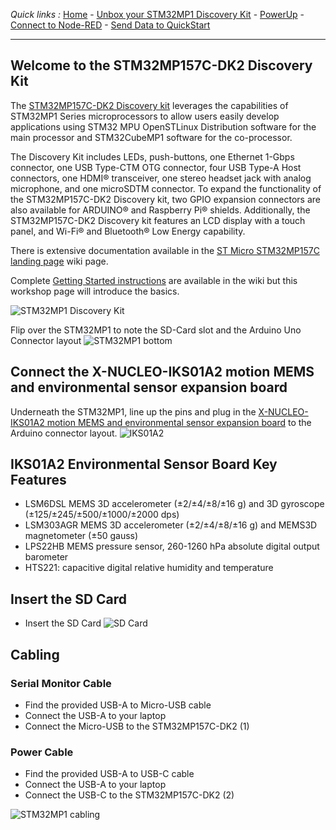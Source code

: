 *Quick links :*
[Home](/README.md) - [Unbox your STM32MP1 Discovery Kit](UNBOX.md) - [PowerUp](POWERUP.md) - [Connect to Node-RED](EDGE-NODERED.md) - [Send Data to QuickStart](EDGE-QUICKSTART.md)
***
## Welcome to the STM32MP157C-DK2 Discovery Kit

The [STM32MP157C-DK2 Discovery kit](https://www.st.com/content/st_com/en/products/evaluation-tools/product-evaluation-tools/mcu-mpu-eval-tools/stm32-mcu-mpu-eval-tools/stm32-discovery-kits/stm32mp157c-dk2.html) leverages the capabilities of STM32MP1 Series microprocessors to allow users easily develop applications using STM32 MPU OpenSTLinux Distribution software for the main processor and STM32CubeMP1 software for the co-processor.


The Discovery Kit includes LEDs, push-buttons, one Ethernet 1-Gbps connector, one USB Type-CTM OTG connector, four USB Type-A Host connectors, one HDMI® transceiver, one stereo headset jack with analog microphone, and one microSDTM connector.
To expand the functionality of the STM32MP157C-DK2 Discovery kit, two GPIO expansion connectors are also available for ARDUINO® and Raspberry Pi® shields.
Additionally, the STM32MP157C-DK2 Discovery kit features an LCD display with a touch panel, and Wi-Fi® and Bluetooth® Low Energy capability.

There is extensive documentation available in the [ST Micro STM32MP157C landing page](https://wiki.st.com/stm32mpu/wiki/Getting_started/STM32MP1_boards/STM32MP157C-DK2) wiki page.

Complete [Getting Started instructions](https://wiki.st.com/stm32mpu/wiki/Getting_started/STM32MP1_boards/STM32MP157C-DK2/Let%27s_start/Unpack_the_STM32MP157C-DK2_board) are available in the wiki but this workshop page will introduce the basics.

![STM32MP1 Discovery Kit](
https://wiki.st.com/stm32mpu/nsfr_img_auth.php/thumb/a/a1/STM32MP157C-DK2_angle2.jpg/600px-STM32MP157C-DK2_angle2.jpg)

Flip over the STM32MP1 to note the SD-Card slot and the Arduino Uno Connector layout
![STM32MP1 bottom](https://wiki.st.com/stm32mpu/nsfr_img_auth.php/thumb/f/f8/STM32MP157C-DK2_verso.jpg/600px-STM32MP157C-DK2_verso.jpg)

## Connect the X-NUCLEO-IKS01A2 motion MEMS and environmental sensor expansion board

Underneath the STM32MP1, line up the pins and plug in the [X-NUCLEO-IKS01A2 motion MEMS and environmental sensor expansion board](https://www.st.com/en/ecosystems/x-nucleo-iks01a2.html) to the Arduino connector layout.
![IKS01A2](https://www.st.com/bin/ecommerce/api/image.PF263919.en.feature-description-include-personalized-no-cpn-medium.jpg)

## IKS01A2 Environmental Sensor Board Key Features

- LSM6DSL MEMS 3D accelerometer (±2/±4/±8/±16 g) and 3D gyroscope (±125/±245/±500/±1000/±2000 dps)
- LSM303AGR MEMS 3D accelerometer (±2/±4/±8/±16 g) and MEMS3D magnetometer (±50 gauss)
- LPS22HB MEMS pressure sensor, 260-1260 hPa absolute digital output barometer
- HTS221: capacitive digital relative humidity and temperature

## Insert the SD Card

- Insert the SD Card
  ![SD Card](https://wiki.st.com/stm32mpu/nsfr_img_auth.php/thumb/f/f8/STM32MP157C-DK2_verso.jpg/600px-STM32MP157C-DK2_verso.jpg)

## Cabling

### Serial Monitor Cable
- Find the provided USB-A to Micro-USB cable
- Connect the USB-A to your laptop
- Connect the Micro-USB to the STM32MP157C-DK2 (1)

### Power Cable
- Find the provided USB-A to USB-C cable
- Connect the USB-A to your laptop
- Connect the USB-C to the STM32MP157C-DK2 (2)

![STM32MP1 cabling](../screenshots/STM32157C-cables.png)
